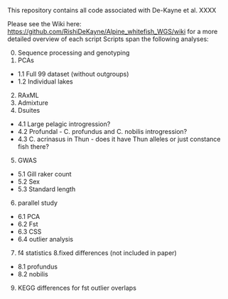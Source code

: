 This repository contains all code associated with De-Kayne et al. XXXX

Please see the Wiki here: https://github.com/RishiDeKayne/Alpine_whitefish_WGS/wiki for a more detailed overview of each script
Scripts span the following analyses:

0. Sequence processing and genotyping
1. PCAs
- 1.1 Full 99 dataset (without outgroups)
- 1.2 Individual lakes
2. RAxML
3. Admixture
4. Dsuites
- 4.1 Large pelagic introgression?
- 4.2 Profundal - C. profundus and C. nobilis introgression?
- 4.3 C. acrinasus in Thun - does it have Thun alleles or just constance fish there?
5. GWAS
- 5.1 Gill raker count
- 5.2 Sex
- 5.3 Standard length
6. parallel study
- 6.1 PCA
- 6.2 Fst
- 6.3 CSS
- 6.4 outlier analysis
7. f4 statistics
8.fixed differences (not included in paper)
- 8.1 profundus
- 8.2 nobilis
9. KEGG differences for fst outlier overlaps
